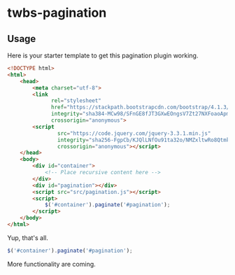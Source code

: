 # twbs-pagination
## Usage
Here is your starter template to get this pagination plugin working.
```html
<!DOCTYPE html>
<html>
    <head>
        <meta charset="utf-8">
        <link
              rel="stylesheet"
              href="https://stackpath.bootstrapcdn.com/bootstrap/4.1.3/css/bootstrap.min.css"
              integrity="sha384-MCw98/SFnGE8fJT3GXwEOngsV7Zt27NXFoaoApmYm81iuXoPkFOJwJ8ERdknLPMO"
              crossorigin="anonymous">
        <script
                src="https://code.jquery.com/jquery-3.3.1.min.js"
                integrity="sha256-FgpCb/KJQlLNfOu91ta32o/NMZxltwRo8QtmkMRdAu8="
                crossorigin="anonymous"></script>
    </head>
    <body>
        <div id="container">
            <!-- Place recursive content here -->
        </div>
        <div id="pagination"></div>
        <script src="src/pagination.js"></script>
        <script>
            $('#container').paginate('#pagination');
        </script>
    </body>
</html>
```

Yup, that's all.
```js
$('#container').paginate('#pagination');
```

More functionality are coming.
